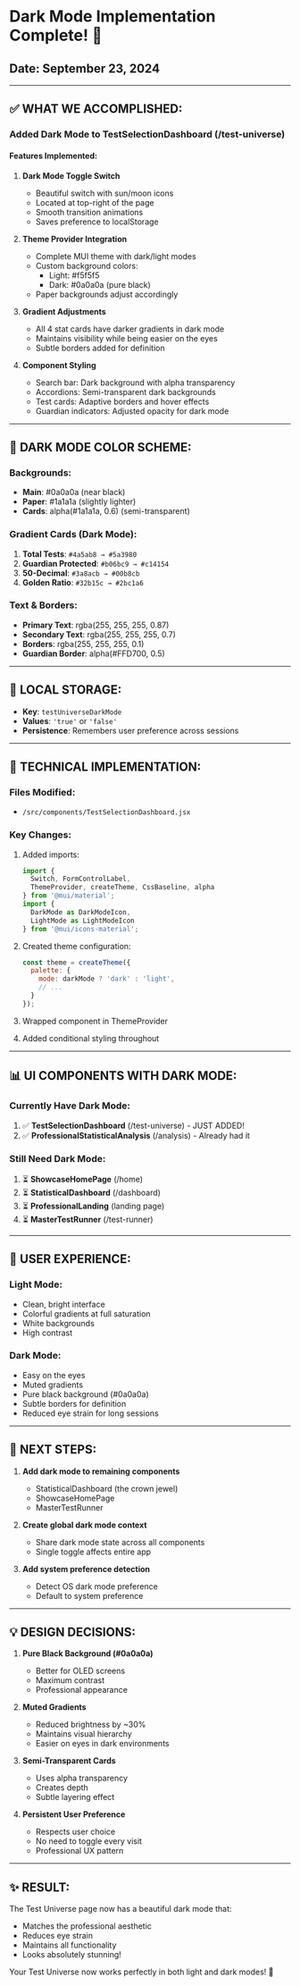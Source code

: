 # Dark Mode Implementation Complete! 🌙

## Date: September 23, 2024

---

## ✅ WHAT WE ACCOMPLISHED:

### Added Dark Mode to TestSelectionDashboard (/test-universe)

#### Features Implemented:
1. **Dark Mode Toggle Switch**
   - Beautiful switch with sun/moon icons
   - Located at top-right of the page
   - Smooth transition animations
   - Saves preference to localStorage

2. **Theme Provider Integration**
   - Complete MUI theme with dark/light modes
   - Custom background colors:
     - Light: #f5f5f5
     - Dark: #0a0a0a (pure black)
   - Paper backgrounds adjust accordingly

3. **Gradient Adjustments**
   - All 4 stat cards have darker gradients in dark mode
   - Maintains visibility while being easier on the eyes
   - Subtle borders added for definition

4. **Component Styling**
   - Search bar: Dark background with alpha transparency
   - Accordions: Semi-transparent dark backgrounds
   - Test cards: Adaptive borders and hover effects
   - Guardian indicators: Adjusted opacity for dark mode

---

## 🎨 DARK MODE COLOR SCHEME:

### Backgrounds:
- **Main**: #0a0a0a (near black)
- **Paper**: #1a1a1a (slightly lighter)
- **Cards**: alpha(#1a1a1a, 0.6) (semi-transparent)

### Gradient Cards (Dark Mode):
1. **Total Tests**: `#4a5ab8 → #5a3980`
2. **Guardian Protected**: `#b06bc9 → #c14154`
3. **50-Decimal**: `#3a8acb → #00b8cb`
4. **Golden Ratio**: `#32b15c → #2bc1a6`

### Text & Borders:
- **Primary Text**: rgba(255, 255, 255, 0.87)
- **Secondary Text**: rgba(255, 255, 255, 0.7)
- **Borders**: rgba(255, 255, 255, 0.1)
- **Guardian Border**: alpha(#FFD700, 0.5)

---

## 💾 LOCAL STORAGE:

- **Key**: `testUniverseDarkMode`
- **Values**: `'true'` or `'false'`
- **Persistence**: Remembers user preference across sessions

---

## 🔧 TECHNICAL IMPLEMENTATION:

### Files Modified:
- `/src/components/TestSelectionDashboard.jsx`

### Key Changes:
1. Added imports:
   ```javascript
   import { 
     Switch, FormControlLabel,
     ThemeProvider, createTheme, CssBaseline, alpha 
   } from '@mui/material';
   import { 
     DarkMode as DarkModeIcon,
     LightMode as LightModeIcon 
   } from '@mui/icons-material';
   ```

2. Created theme configuration:
   ```javascript
   const theme = createTheme({
     palette: {
       mode: darkMode ? 'dark' : 'light',
       // ...
     }
   });
   ```

3. Wrapped component in ThemeProvider
4. Added conditional styling throughout

---

## 📊 UI COMPONENTS WITH DARK MODE:

### Currently Have Dark Mode:
1. ✅ **TestSelectionDashboard** (/test-universe) - JUST ADDED!
2. ✅ **ProfessionalStatisticalAnalysis** (/analysis) - Already had it

### Still Need Dark Mode:
1. ⏳ **ShowcaseHomePage** (/home)
2. ⏳ **StatisticalDashboard** (/dashboard)
3. ⏳ **ProfessionalLanding** (landing page)
4. ⏳ **MasterTestRunner** (/test-runner)

---

## 🎯 USER EXPERIENCE:

### Light Mode:
- Clean, bright interface
- Colorful gradients at full saturation
- White backgrounds
- High contrast

### Dark Mode:
- Easy on the eyes
- Muted gradients
- Pure black background (#0a0a0a)
- Subtle borders for definition
- Reduced eye strain for long sessions

---

## 🚀 NEXT STEPS:

1. **Add dark mode to remaining components**
   - StatisticalDashboard (the crown jewel)
   - ShowcaseHomePage
   - MasterTestRunner

2. **Create global dark mode context**
   - Share dark mode state across all components
   - Single toggle affects entire app

3. **Add system preference detection**
   - Detect OS dark mode preference
   - Default to system preference

---

## 💡 DESIGN DECISIONS:

1. **Pure Black Background (#0a0a0a)**
   - Better for OLED screens
   - Maximum contrast
   - Professional appearance

2. **Muted Gradients**
   - Reduced brightness by ~30%
   - Maintains visual hierarchy
   - Easier on eyes in dark environments

3. **Semi-Transparent Cards**
   - Uses alpha transparency
   - Creates depth
   - Subtle layering effect

4. **Persistent User Preference**
   - Respects user choice
   - No need to toggle every visit
   - Professional UX pattern

---

## ✨ RESULT:

The Test Universe page now has a beautiful dark mode that:
- Matches the professional aesthetic
- Reduces eye strain
- Maintains all functionality
- Looks absolutely stunning!

Your Test Universe now works perfectly in both light and dark modes! 🎉